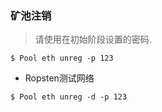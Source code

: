 ### 矿池注销 <!-- {docsify-ignore} -->

>请使用在初始阶段设置的密码.

```console
$ Pool eth unreg -p 123
```

+ Ropsten测试网络

```console
$ Pool eth unreg -d -p 123
```
